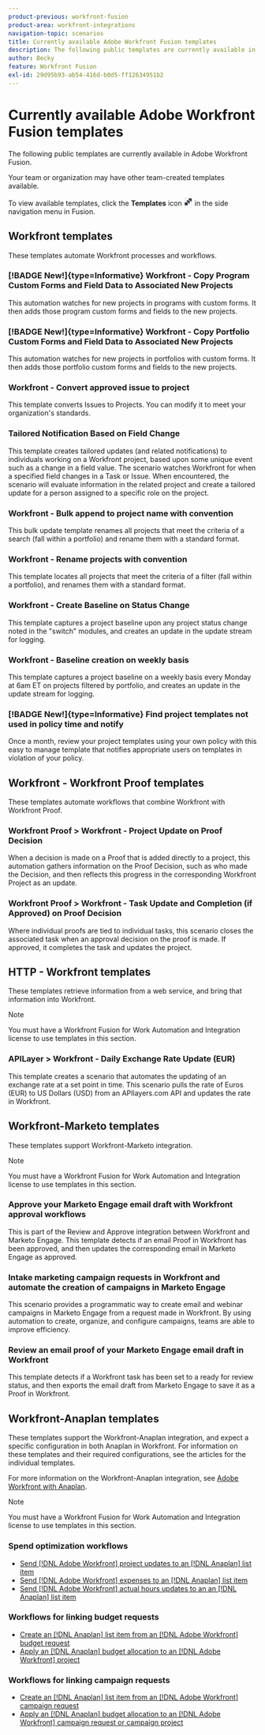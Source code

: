 ```yaml
---
product-previous: workfront-fusion
product-area: workfront-integrations
navigation-topic: scenarios
title: Currently available Adobe Workfront Fusion templates
description: The following public templates are currently available in Adobe Workfront Fusion.
author: Becky
feature: Workfront Fusion
exl-id: 29d95b93-ab54-416d-b0d5-ff12634951b2
---
```

# Currently available Adobe Workfront Fusion templates

The following public templates are currently available in Adobe Workfront Fusion.

Your team or organization may have other team-created templates available. 

To view available templates, click the **Templates** icon ![](assets/fusion-template-icon.png) in the side navigation menu in Fusion.

## Workfront templates

These templates automate Workfront processes and workflows.

### [!BADGE New!]{type=Informative} Workfront - Copy Program Custom Forms and Field Data to Associated New Projects

This automation watches for new projects in programs with custom forms. It then adds those program custom forms and fields to the new projects.

### [!BADGE New!]{type=Informative} Workfront - Copy Portfolio Custom Forms and Field Data to Associated New Projects

This automation watches for new projects in portfolios with custom forms. It then adds those portfolio custom forms and fields to the new projects.

### Workfront - Convert approved issue to project

This template converts Issues to Projects. You can modify it to meet your organization's standards.

### Tailored Notification Based on Field Change

This template creates tailored updates (and related notifications) to individuals working on a Workfront project, based upon some unique event such as a change in a field value. The scenario watches Workfront for when a specified field changes in a Task or Issue. When encountered, the scenario will evaluate information in the related project and create a tailored update for a person assigned to a specific role on the project.

### Workfront - Bulk append to project name with convention

This bulk update template renames all projects that meet the criteria of a search (fall within a portfolio) and rename them with a standard format.

### Workfront - Rename projects with convention

This template locates all projects that meet the criteria of a filter (fall within a portfolio), and renames them with a standard format.

### Workfront - Create Baseline on Status Change

This template captures a project baseline upon any project status change noted in the "switch" modules, and creates an update in the update stream for logging.

### Workfront - Baseline creation on weekly basis

This template captures a project baseline on a weekly basis every Monday at 6am ET on projects filtered by portfolio, and creates an update in the update stream for logging.

### [!BADGE New!]{type=Informative} Find project templates not used in policy time and notify

Once a month, review your project templates using your own policy with this easy to manage template that notifies appropriate users on templates in violation of your policy.

## Workfront - Workfront Proof templates

These templates automate workflows that combine Workfront with Workfront Proof.

### Workfront Proof > Workfront - Project Update on Proof Decision

When a decision is made on a Proof that is added directly to a project, this automation gathers information on the Proof Decision, such as who made the Decision, and then reflects this progress in the corresponding Workfront Project as an update.

### Workfront Proof > Workfront - Task Update and Completion (if Approved) on Proof Decision

Where individual proofs are tied to individual tasks, this scenario closes the associated task when an approval decision on the proof is made. If approved, it completes the task and updates the project.

## HTTP - Workfront templates

These templates retrieve information from a web service, and bring that information into Workfront.

>[!NOTE]
>
> You must have a Workfront Fusion for Work Automation and Integration license to use templates in this section.

### APILayer > Workfront - Daily Exchange Rate Update (EUR)

This template creates a scenario that automates the updating of an exchange rate at a set point in time. This scenario pulls the rate of Euros (EUR) to US Dollars (USD) from an APIlayers.com API and updates the rate in Workfront.

## Workfront-Marketo templates

These templates support Workfront-Marketo integration. 

>[!NOTE]
>
> You must have a Workfront Fusion for Work Automation and Integration license to use templates in this section.

### Approve your Marketo Engage email draft with Workfront approval workflows

This is part of the Review and Approve integration between Workfront and Marketo Engage. This template detects if an email Proof in Workfront has been approved, and then updates the corresponding email in Marketo Engage as approved.

### Intake marketing campaign requests in Workfront and automate the creation of campaigns in Marketo Engage

This scenario provides a programmatic way to create email and webinar campaigns in Marketo Engage from a request made in Workfront. By using automation to create, organize, and configure campaigns, teams are able to improve efficiency.

### Review an email proof of your Marketo Engage email draft in Workfront

This template detects if a Workfront task has been set to a ready for review status, and then exports the email draft from Marketo Engage to save it as a Proof in Workfront.

## Workfront-Anaplan templates

These templates support the Workfront-Anaplan integration, and expect a specific configuration in both Anaplan in Workfront. For information on these templates and their required configurations, see the articles for the individual templates.

For more information on the Workfront-Anaplan integration, see [Adobe Workfront with Anaplan](../../../workfront-integrations-and-apps/adobe-workfront-with-anaplan/anaplan-integration.md).

>[!NOTE]
>
> You must have a Workfront Fusion for Work Automation and Integration license to use templates in this section.

### Spend optimization workflows

* [Send [!DNL Adobe Workfront] project updates to an [!DNL Anaplan] list item](../../../workfront-integrations-and-apps/adobe-workfront-with-anaplan/send-workfront-project-actual-hours-updates-to-anaplan-list-item.md)
* [Send [!DNL Adobe Workfront] expenses to an [!DNL Anaplan] list item](../../../workfront-integrations-and-apps/adobe-workfront-with-anaplan/send-workfront-project-expenses-to-anaplan-list-item.md)
* [Send [!DNL Adobe Workfront] actual hours updates to an an [!DNL Anaplan] list item](../../../workfront-integrations-and-apps/adobe-workfront-with-anaplan/send-workfront-project-actual-hours-updates-to-anaplan-list-item.md)

### Workflows for linking budget requests

* [Create an [!DNL Anaplan] list item from an [!DNL Adobe Workfront] budget request](../../../workfront-integrations-and-apps/adobe-workfront-with-anaplan/create-an-anaplan-list-item-from-a-workfront-budget-request.md)
* [Apply an [!DNL Anaplan] budget allocation to an [!DNL Adobe Workfront] project](../../../workfront-integrations-and-apps/adobe-workfront-with-anaplan/apply-anaplan-budget-allocation-to-workfront-projects.md)

### Workflows for linking campaign requests

* [Create an [!DNL Anaplan] list item from an [!DNL Adobe Workfront] campaign request](../../../workfront-integrations-and-apps/adobe-workfront-with-anaplan/create-an-anaplan-list-item-from-a-workfront-campaign-request.md)
* [Apply an [!DNL Anaplan] budget allocation to an [!DNL Adobe Workfront] campaign request or campaign project](../../../workfront-integrations-and-apps/adobe-workfront-with-anaplan/apply-anaplan-budget-allocation-to-workfront-campaign-requests-and-projects.md)
